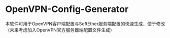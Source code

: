 # OpenVPN-Config-Generator

本软件可用于OpenVPN客户端配置与SoftEther服务端配置的快速生成，便于修改（未来考虑加入OpenVPN官方服务器端配置文件生成）



